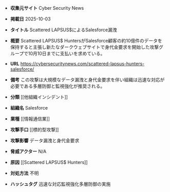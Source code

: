 - **収集元サイト**
Cyber Security News

- **掲載日**
2025-10-03

- **タイトル**
Scattered LAPSUS$によるSalesforce漏洩

- **概要**
Scattered LAPSUS$ HuntersがSalesforce顧客の約10億件のデータを保持すると主張し新たなダークウェブサイトで身代金要求を開始した攻撃グループで10月10日までに支払いを求めている。

- **URL**
https://cybersecuritynews.com/scattered-lapsus-hunters-salesforce/

- **備考**
この攻撃は大規模なデータ漏洩と身代金要求を伴い組織は迅速な対応が必要である多層防御と監視強化が推奨される。

- **分類**
[[他組織インシデント]]

- **組織名**
Salesforce

- **業種**
[[情報通信業]]

- **攻撃手口**
[[標的型攻撃]]

- **攻撃影響**
データ漏洩と身代金要求

- **脅威アクター**
N/A

- **原因**
[[Scattered LAPSUS$ Hunters]]

- **対処方法**
不明

- **ハッシュタグ**
迅速な対応監視強化多層防御の実施
